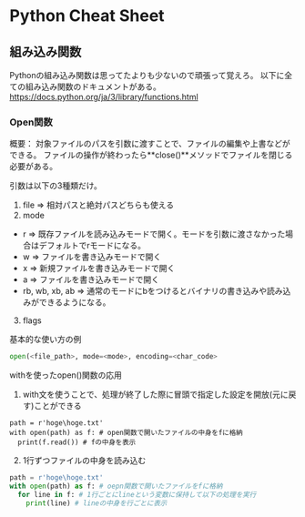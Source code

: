 # Python Cheat Sheet

## 組み込み関数
Pythonの組み込み関数は思ってたよりも少ないので頑張って覚えろ。
以下に全ての組み込み関数のドキュメントがある。
https://docs.python.org/ja/3/library/functions.html

### Open関数
概要：
対象ファイルのパスを引数に渡すことで、ファイルの編集や上書などができる。
ファイルの操作が終わったら**close()**メソッドでファイルを閉じる必要がある。

引数は以下の3種類だけ。
1. file => 相対パスと絶対パスどちらも使える
2. mode
  - r => 既存ファイルを読み込みモードで開く。モードを引数に渡さなかった場合はデフォルトでrモードになる。
  - w => ファイルを書き込みモードで開く
  - x => 新規ファイルを書き込みモードで開く
  - a => ファイルを書き込みモードで開く
  - rb, wb, xb, ab => 通常のモードにbをつけるとバイナリの書き込みや読み込みができるようになる。
3. flags

基本的な使い方の例
```.py
open(<file_path>, mode=<mode>, encoding=<char_code>
```

withを使ったopen()関数の応用

1. with文を使うことで、処理が終了した際に冒頭で指定した設定を開放(元に戻す)ことができる
```
path = r'hoge\hoge.txt'
with open(path) as f: # open関数で開いたファイルの中身をfに格納
  print(f.read()) # fの中身を表示
```

2. 1行ずつファイルの中身を読み込む
```.py
path = r'hoge\hoge.txt'
with open(path) as f: # oepn関数で開いたファイルをfに格納
  for line in f: # 1行ごとにlineという変数に保持して以下の処理を実行
    print(line) # lineの中身を行ごとに表示
```
